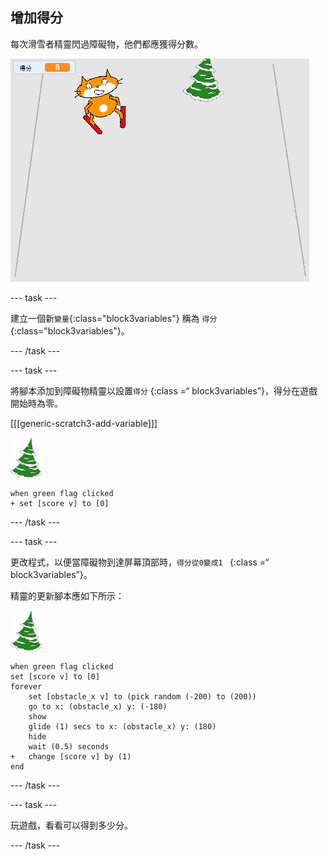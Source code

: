 ## 增加得分

每次滑雪者精靈閃過障礙物，他們都應獲得分數。

![得分](images/score.png)

--- task ---

建立一個新`變量`{:class="block3variables"} 稱為 `得分`{:class="block3variables"}。

--- /task ---

--- task ---

將腳本添加到障礙物精靈以設置`得分` {:class =“ block3variables”}，得分在遊戲開始時為零。

[[[generic-scratch3-add-variable]]]

![障礙物精靈](images/obstacle_sprite.png)

```blocks3
when green flag clicked
+ set [score v] to [0]
```

--- /task ---

--- task ---

更改程式，以便當障礙物到達屏幕頂部時，`得分從0變成1 ` {:class =“ block3variables”}。

精靈的更新腳本應如下所示：

![障礙物精靈](images/obstacle_sprite.png)

```blocks3
when green flag clicked
set [score v] to [0]
forever 
    set [obstacle_x v] to (pick random (-200) to (200))
    go to x: (obstacle_x) y: (-180)
    show
    glide (1) secs to x: (obstacle_x) y: (180)
    hide
    wait (0.5) seconds
+   change [score v] by (1)
end
```

--- /task ---

--- task ---

玩遊戲，看看可以得到多少分。

--- /task ---